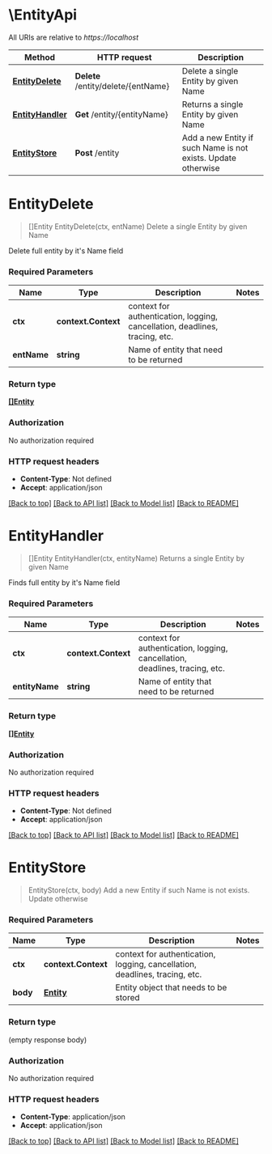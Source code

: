 # \EntityApi

All URIs are relative to *https://localhost*

Method | HTTP request | Description
------------- | ------------- | -------------
[**EntityDelete**](EntityApi.md#EntityDelete) | **Delete** /entity/delete/{entName} | Delete a single Entity by given Name
[**EntityHandler**](EntityApi.md#EntityHandler) | **Get** /entity/{entityName} | Returns a single Entity by given Name
[**EntityStore**](EntityApi.md#EntityStore) | **Post** /entity | Add a new Entity if such Name is not exists. Update otherwise


# **EntityDelete**
> []Entity EntityDelete(ctx, entName)
Delete a single Entity by given Name

Delete full entity by it's Name field

### Required Parameters

Name | Type | Description  | Notes
------------- | ------------- | ------------- | -------------
 **ctx** | **context.Context** | context for authentication, logging, cancellation, deadlines, tracing, etc.
  **entName** | **string**| Name of entity that need to be returned | 

### Return type

[**[]Entity**](Entity.md)

### Authorization

No authorization required

### HTTP request headers

 - **Content-Type**: Not defined
 - **Accept**: application/json

[[Back to top]](#) [[Back to API list]](../README.md#documentation-for-api-endpoints) [[Back to Model list]](../README.md#documentation-for-models) [[Back to README]](../README.md)

# **EntityHandler**
> []Entity EntityHandler(ctx, entityName)
Returns a single Entity by given Name

Finds full entity by it's Name field

### Required Parameters

Name | Type | Description  | Notes
------------- | ------------- | ------------- | -------------
 **ctx** | **context.Context** | context for authentication, logging, cancellation, deadlines, tracing, etc.
  **entityName** | **string**| Name of entity that need to be returned | 

### Return type

[**[]Entity**](Entity.md)

### Authorization

No authorization required

### HTTP request headers

 - **Content-Type**: Not defined
 - **Accept**: application/json

[[Back to top]](#) [[Back to API list]](../README.md#documentation-for-api-endpoints) [[Back to Model list]](../README.md#documentation-for-models) [[Back to README]](../README.md)

# **EntityStore**
> EntityStore(ctx, body)
Add a new Entity if such Name is not exists. Update otherwise



### Required Parameters

Name | Type | Description  | Notes
------------- | ------------- | ------------- | -------------
 **ctx** | **context.Context** | context for authentication, logging, cancellation, deadlines, tracing, etc.
  **body** | [**Entity**](Entity.md)| Entity object that needs to be stored | 

### Return type

 (empty response body)

### Authorization

No authorization required

### HTTP request headers

 - **Content-Type**: application/json
 - **Accept**: application/json

[[Back to top]](#) [[Back to API list]](../README.md#documentation-for-api-endpoints) [[Back to Model list]](../README.md#documentation-for-models) [[Back to README]](../README.md)

